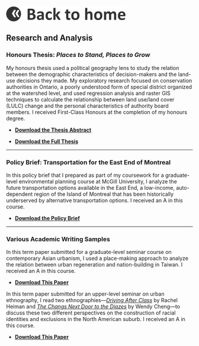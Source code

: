 [![Back to homepage](https://raw.githubusercontent.com/rfwang4/rfwang4.github.io/main/images/Back_EN.png)](https://rfwang4.github.io/)

## Research and Analysis

### Honours Thesis: *Places to Stand, Places to Grow*

My honours thesis used a political geography lens to study the relation between the demographic characteristics of decision-makers and the land-use decisions they made. My exploratory research focused on conservation authorities in Ontario, a poorly understood form of special district organized at the watershed level, and used regression analysis and raster GIS techniques to calculate the relationship between land use/land cover (LULC) change and the personal characteristics of authority board members. I received First-Class Honours at the completion of my honours degree.

* [**Download the Thesis Abstract**](https://github.com/rfwang4/rfwang4.github.io/raw/main/documents/Thesis%20Abstract.pdf)

* [**Download the Full Thesis**](https://github.com/rfwang4/rfwang4.github.io/raw/main/documents/Thesis%20Fulltext.pdf)

***

### Policy Brief: Transportation for the East End of Montreal

In this policy brief that I prepared as part of my coursework for a graduate-level environmental planning course at McGill University, I analyze the future transportation options available in the East End, a low-income, auto-dependent region of the Island of Montreal that has been historically underserved by alternative transportation options. I received an A in this course.

* [**Download the Policy Brief**](https://github.com/rfwang4/rfwang4.github.io/raw/main/documents/Policy%20Brief.pdf)

***

### Various Academic Writing Samples

In this term paper submitted for a graduate-level seminar course on contemporary Asian urbanism, I used a place-making approach to analyze the relation between urban regeneration and nation-building in Taiwan. I received an A in this course.

* [**Download This Paper**](https://github.com/rfwang4/rfwang4.github.io/raw/main/documents/GEOG%20525%20Term%20Paper.pdf)

In this term paper submitted for an upper-level seminar on urban ethnography, I read two ethnographies—[*Driving After Class*](https://www.ucpress.edu/book/9780520277755/driving-after-class) by Rachel Heiman and [*The Changs Next Door to the Diazes*](https://www.upress.umn.edu/book-division/books/the-changs-next-door-to-the-daazes) by Wendy Cheng—to discuss these two different perspectives on the construction of racial identities and exclusions in the North American suburb. I received an A in this course.

* [**Download This Paper**](https://github.com/rfwang4/rfwang4.github.io/raw/main/documents/Suburban%20Life%20and%20Racial%20Construction.pdf)

